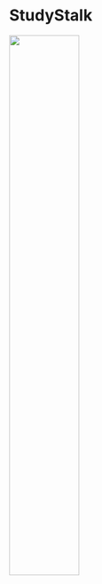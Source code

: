 # StudyStalk

<img src="https://github.com/Hackathon-X-GameJam/study-stalk/assets/110426806/ebefa860-3ef4-4b0a-a5c5-d307d6e4fbeb" width=50%>
